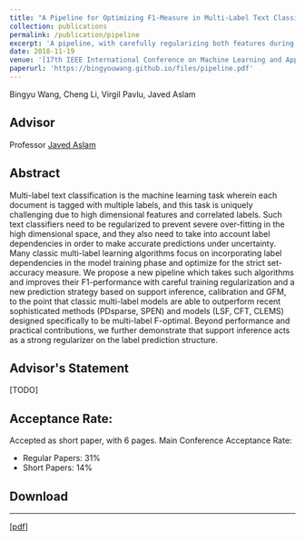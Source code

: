 ```yaml
---
title: "A Pipeline for Optimizing F1-Measure in Multi-Label Text Classification"
collection: publications
permalink: /publication/pipeline
excerpt: 'A pipeline, with carefully regularizing both features during training and label structure during prediction, was proposed to optimize the F1-measure in the text multi-label classification.'
date: 2018-11-19
venue: '[17th IEEE International Conference on Machine Learning and Applications, Orlando, FL, USA](https://www.icmla-conference.org/icmla18/)'
paperurl: 'https://bingyouwang.github.io/files/pipeline.pdf'
---
```

Bingyu Wang, Cheng Li, Virgil Pavlu, Javed Aslam

Advisor
------
Professor [Javed Aslam](http://www.ccs.neu.edu/home/jaa/)

Abstract
------
Multi-label text classification is the machine learning task wherein each document is tagged with multiple labels, and this task is uniquely challenging due to high dimensional features and correlated labels. Such text classifiers need to be regularized to prevent severe over-fitting in the high dimensional space, and they also need to take into account label dependencies in order to make accurate predictions under uncertainty. Many classic multi-label learning algorithms focus on incorporating label dependencies in the model training phase and optimize for the strict set-accuracy measure. We propose a new pipeline which takes such algorithms and improves their F1-performance with careful training regularization and a new prediction strategy based on support inference, calibration and GFM, to the point that classic multi-label models are able to outperform recent sophisticated methods (PDsparse, SPEN) and models (LSF, CFT, CLEMS) designed specifically to be multi-label F-optimal. Beyond performance and practical contributions, we further demonstrate that support inference acts as a strong regularizer on the label prediction structure.

Advisor's Statement
------
[TODO]

## Acceptance Rate:
Accepted as short paper, with 6 pages. Main Conference Acceptance Rate:
* Regular Papers: 31%  
* Short Papers:   14%  

## Download
------
[[pdf](http://bingyouwang.github.io/files/pipeline.pdf)]

<!-- Recommended citation: Your Name, You. (2015). "Paper Title Number 3." <i>Journal 1</i>. 1(3). -->